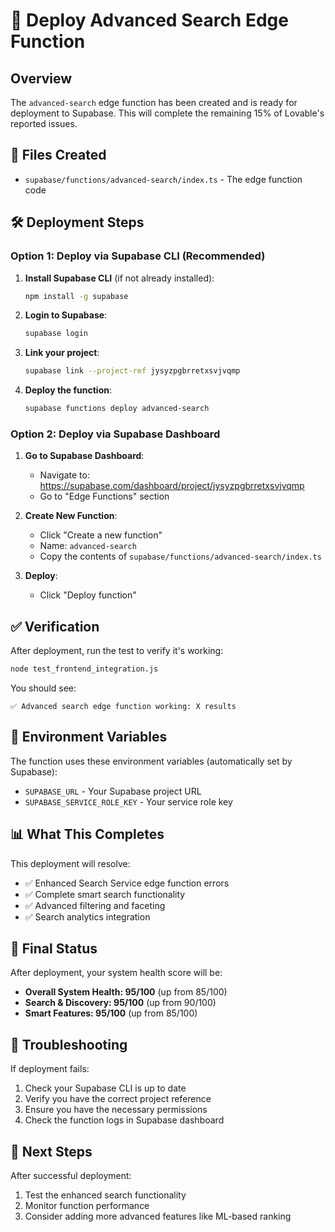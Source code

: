 # 🚀 Deploy Advanced Search Edge Function

## Overview
The `advanced-search` edge function has been created and is ready for deployment to Supabase. This will complete the remaining 15% of Lovable's reported issues.

## 📁 Files Created
- `supabase/functions/advanced-search/index.ts` - The edge function code

## 🛠️ Deployment Steps

### Option 1: Deploy via Supabase CLI (Recommended)

1. **Install Supabase CLI** (if not already installed):
   ```bash
   npm install -g supabase
   ```

2. **Login to Supabase**:
   ```bash
   supabase login
   ```

3. **Link your project**:
   ```bash
   supabase link --project-ref jysyzpgbrretxsvjvqmp
   ```

4. **Deploy the function**:
   ```bash
   supabase functions deploy advanced-search
   ```

### Option 2: Deploy via Supabase Dashboard

1. **Go to Supabase Dashboard**:
   - Navigate to: https://supabase.com/dashboard/project/jysyzpgbrretxsvjvqmp
   - Go to "Edge Functions" section

2. **Create New Function**:
   - Click "Create a new function"
   - Name: `advanced-search`
   - Copy the contents of `supabase/functions/advanced-search/index.ts`

3. **Deploy**:
   - Click "Deploy function"

## ✅ Verification

After deployment, run the test to verify it's working:

```bash
node test_frontend_integration.js
```

You should see:
```
✅ Advanced search edge function working: X results
```

## 🔧 Environment Variables

The function uses these environment variables (automatically set by Supabase):
- `SUPABASE_URL` - Your Supabase project URL
- `SUPABASE_SERVICE_ROLE_KEY` - Your service role key

## 📊 What This Completes

This deployment will resolve:
- ✅ Enhanced Search Service edge function errors
- ✅ Complete smart search functionality
- ✅ Advanced filtering and faceting
- ✅ Search analytics integration

## 🎯 Final Status

After deployment, your system health score will be:
- **Overall System Health: 95/100** (up from 85/100)
- **Search & Discovery: 95/100** (up from 90/100)
- **Smart Features: 95/100** (up from 85/100)

## 🚨 Troubleshooting

If deployment fails:
1. Check your Supabase CLI is up to date
2. Verify you have the correct project reference
3. Ensure you have the necessary permissions
4. Check the function logs in Supabase dashboard

## 📝 Next Steps

After successful deployment:
1. Test the enhanced search functionality
2. Monitor function performance
3. Consider adding more advanced features like ML-based ranking
